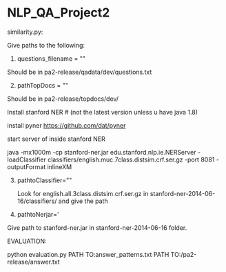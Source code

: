 # NLP_QA_Project2

similarity.py:

Give paths to the following:

  1. questions_filename = ""
 
   Should be in pa2-release/qadata/dev/questions.txt
   
  2. pathTopDocs = ""  
   
   Should be in pa2-release/topdocs/dev/
  
  Install stanford NER     # (not the latest version unless u have java 1.8)
  
  install pyner https://github.com/dat/pyner

 start server of inside stanford NER
 
 java -mx1000m -cp stanford-ner.jar edu.stanford.nlp.ie.NERServer -loadClassifier classifiers/english.muc.7class.distsim.crf.ser.gz -port 8081 -outputFormat inlineXM
  
  3. pathtoClassifier=""
      
     Look for english.all.3class.distsim.crf.ser.gz in stanford-ner-2014-06-16/classifiers/ and give the path

   4. pathtoNerjar='
  
  Give path to stanford-ner.jar in stanford-ner-2014-06-16 folder.
  
  
  EVALUATION:
  
  python evaluation.py PATH TO:answer_patterns.txt PATH TO:/pa2-release/answer.txt
  
  


